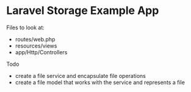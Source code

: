 # Laravel Storage Example App

Files to look at:
- routes/web.php
- resources/views
- app/Http/Controllers

Todo
- create a file service and encapsulate file operations
- create a file model that works with the service and represents a file
